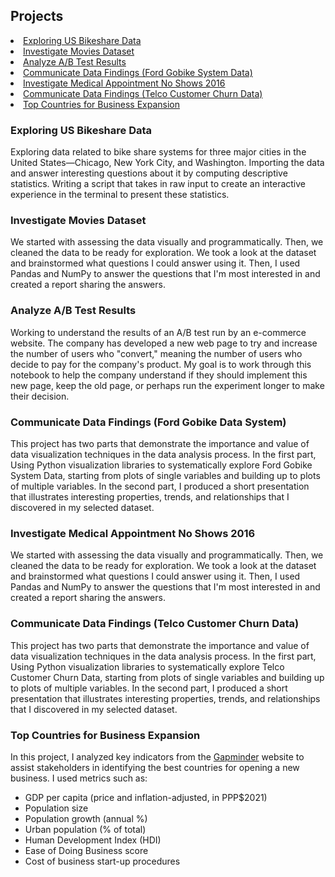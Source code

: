 ## Projects
<li><a href="#Exploring US Bikeshare Data">Exploring US Bikeshare Data</a></li>
<li><a href="#Investigate Movies Dataset">Investigate Movies Dataset</a></li>
<li><a href="#Analyze A/B Test Results">Analyze A/B Test Results</a></li>
<li><a href="#Communicate Data Findings (Ford Gobike System Data)">Communicate Data Findings (Ford Gobike System Data)</a></li>
<li><a href="#Investigate Medical Appointment No Shows 2016">Investigate Medical Appointment No Shows 2016</a></li>
<li><a href="#Communicate Data Findings (Telco Customer Churn Data)">Communicate Data Findings (Telco Customer Churn Data)</a></li>
<li><a href="#Top Countries for Business Expansion">Top Countries for Business Expansion</a></li>

### Exploring US Bikeshare Data
<a id='Exploring US Bikeshare Data'></a>
Exploring data related to bike share systems for three major cities in the United States—Chicago, New York City, and Washington. Importing the data and answer interesting questions about it by computing descriptive statistics. Writing a script that takes in raw input to create an interactive experience in the terminal to present these statistics.

### Investigate Movies Dataset
<a id='Investigate Movies Dataset'></a>
We started with assessing the data visually and programmatically. Then, we cleaned the data to be ready for exploration. We took a look at the dataset and brainstormed what questions I could answer using it. Then, I used Pandas and NumPy to answer the questions that I'm most interested in and created a report sharing the answers.

### Analyze A/B Test Results

<a id='Analyze A/B Test Results'></a>
Working to understand the results of an A/B test run by an e-commerce website. The company has developed a new web page to try and increase the number of users who "convert," meaning the number of users who decide to pay for the company's product. My goal is to work through this notebook to help the company understand if they should implement this new page, keep the old page, or perhaps run the experiment longer to make their decision.

### Communicate Data Findings (Ford Gobike Data System)
<a id='Communicate Data Findings (Ford Gobike Data System)'></a>

This project has two parts that demonstrate the importance and value of data visualization techniques in the data analysis process. In the first part, Using Python visualization libraries to systematically explore Ford Gobike System Data, starting from plots of single variables and building up to plots of multiple variables. In the second part, I produced a short presentation that illustrates interesting properties, trends, and relationships that I discovered in my selected dataset. 

### Investigate Medical Appointment No Shows 2016
<a id='Investigate Medical Appointment No Shows 2016'></a>
We started with assessing the data visually and programmatically. Then, we cleaned the data to be ready for exploration. We took a look at the dataset and brainstormed what questions I could answer using it. Then, I used Pandas and NumPy to answer the questions that I'm most interested in and created a report sharing the answers.

### Communicate Data Findings (Telco Customer Churn Data)
<a id='Communicate Data Findings (Telco Customer Churn Data)'></a>

This project has two parts that demonstrate the importance and value of data visualization techniques in the data analysis process. In the first part, Using Python visualization libraries to systematically explore Telco Customer Churn Data, starting from plots of single variables and building up to plots of multiple variables. In the second part, I produced a short presentation that illustrates interesting properties, trends, and relationships that I discovered in my selected dataset. 


### Top Countries for Business Expansion
<a id='Top Countries for Business Expansion'></a>

In this project, I analyzed key indicators from the [Gapminder](https://www.gapminder.org/data/) website to assist stakeholders in identifying the best countries for opening a new business. I used metrics such as:  

- GDP per capita (price and inflation-adjusted, in PPP$2021)  
- Population size  
- Population growth (annual %)  
- Urban population (% of total)  
- Human Development Index (HDI)  
- Ease of Doing Business score  
- Cost of business start-up procedures  
